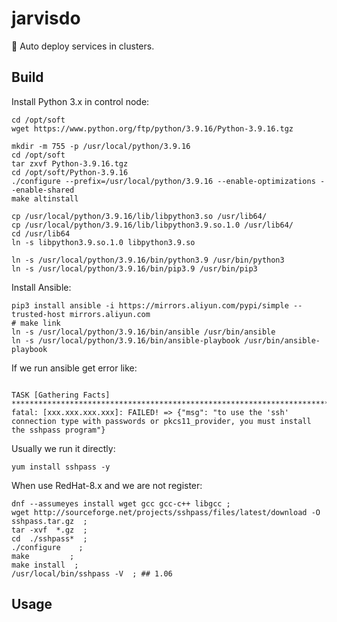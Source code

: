 # jarvisdo
🤖 Auto deploy services in clusters.

## Build
Install Python 3.x in control node:
```shell
cd /opt/soft
wget https://www.python.org/ftp/python/3.9.16/Python-3.9.16.tgz

mkdir -m 755 -p /usr/local/python/3.9.16
cd /opt/soft
tar zxvf Python-3.9.16.tgz
cd /opt/soft/Python-3.9.16
./configure --prefix=/usr/local/python/3.9.16 --enable-optimizations --enable-shared
make altinstall

cp /usr/local/python/3.9.16/lib/libpython3.so /usr/lib64/
cp /usr/local/python/3.9.16/lib/libpython3.9.so.1.0 /usr/lib64/
cd /usr/lib64
ln -s libpython3.9.so.1.0 libpython3.9.so

ln -s /usr/local/python/3.9.16/bin/python3.9 /usr/bin/python3
ln -s /usr/local/python/3.9.16/bin/pip3.9 /usr/bin/pip3
```
Install Ansible:
```shell
pip3 install ansible -i https://mirrors.aliyun.com/pypi/simple --trusted-host mirrors.aliyun.com
# make link
ln -s /usr/local/python/3.9.16/bin/ansible /usr/bin/ansible
ln -s /usr/local/python/3.9.16/bin/ansible-playbook /usr/bin/ansible-playbook
```
If we run ansible get error like:
```shell

TASK [Gathering Facts] ***********************************************************************************************************************************************************************************************************
fatal: [xxx.xxx.xxx.xxx]: FAILED! => {"msg": "to use the 'ssh' connection type with passwords or pkcs11_provider, you must install the sshpass program"}
```
Usually we run it directly:
```shell
yum install sshpass -y
```
When use RedHat-8.x and we are not register:
```shell
dnf --assumeyes install wget gcc gcc-c++ libgcc ;
wget http://sourceforge.net/projects/sshpass/files/latest/download -O sshpass.tar.gz  ;
tar -xvf  *.gz  ;
cd  ./sshpass*  ;
./configure    ;
make         ;
make install  ;
/usr/local/bin/sshpass -V  ; ## 1.06
```

## Usage
